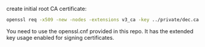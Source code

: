 
create initial root CA certificate:

```bash
openssl req -x509 -new -nodes -extensions v3_ca -key ../private/dec.ca.key.pem -days 1024 -out ca-root.pem -sha512
```

You need to use the openssl.cnf provided in this repo. It has the extended key usage enabled for signing certificates.

